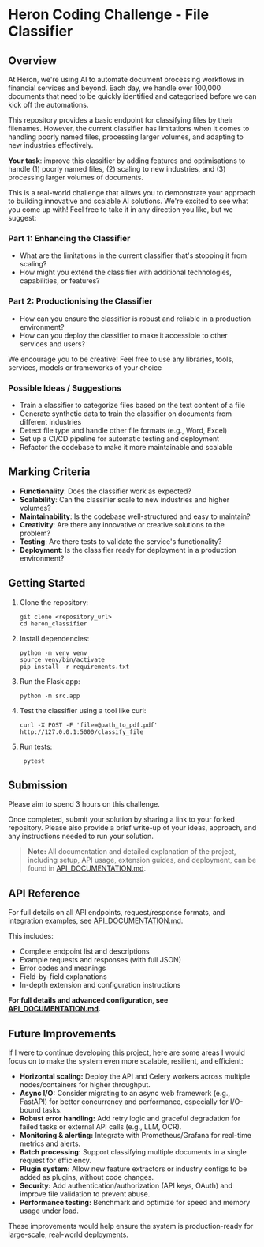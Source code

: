 # Heron Coding Challenge - File Classifier

## Overview

At Heron, we're using AI to automate document processing workflows in financial services and beyond. Each day, we handle over 100,000 documents that need to be quickly identified and categorised before we can kick off the automations.

This repository provides a basic endpoint for classifying files by their filenames. However, the current classifier has limitations when it comes to handling poorly named files, processing larger volumes, and adapting to new industries effectively.

**Your task**: improve this classifier by adding features and optimisations to handle (1) poorly named files, (2) scaling to new industries, and (3) processing larger volumes of documents.

This is a real-world challenge that allows you to demonstrate your approach to building innovative and scalable AI solutions. We're excited to see what you come up with! Feel free to take it in any direction you like, but we suggest:


### Part 1: Enhancing the Classifier

- What are the limitations in the current classifier that's stopping it from scaling?
- How might you extend the classifier with additional technologies, capabilities, or features?


### Part 2: Productionising the Classifier

- How can you ensure the classifier is robust and reliable in a production environment?
- How can you deploy the classifier to make it accessible to other services and users?

We encourage you to be creative! Feel free to use any libraries, tools, services, models or frameworks of your choice

### Possible Ideas / Suggestions
- Train a classifier to categorize files based on the text content of a file
- Generate synthetic data to train the classifier on documents from different industries
- Detect file type and handle other file formats (e.g., Word, Excel)
- Set up a CI/CD pipeline for automatic testing and deployment
- Refactor the codebase to make it more maintainable and scalable

## Marking Criteria
- **Functionality**: Does the classifier work as expected?
- **Scalability**: Can the classifier scale to new industries and higher volumes?
- **Maintainability**: Is the codebase well-structured and easy to maintain?
- **Creativity**: Are there any innovative or creative solutions to the problem?
- **Testing**: Are there tests to validate the service's functionality?
- **Deployment**: Is the classifier ready for deployment in a production environment?


## Getting Started
1. Clone the repository:
    ```shell
    git clone <repository_url>
    cd heron_classifier
    ```

2. Install dependencies:
    ```shell
    python -m venv venv
    source venv/bin/activate
    pip install -r requirements.txt
    ```

3. Run the Flask app:
    ```shell
    python -m src.app
    ```

4. Test the classifier using a tool like curl:
    ```shell
    curl -X POST -F 'file=@path_to_pdf.pdf' http://127.0.0.1:5000/classify_file
    ```

5. Run tests:
   ```shell
    pytest
    ```

## Submission

Please aim to spend 3 hours on this challenge.

Once completed, submit your solution by sharing a link to your forked repository. Please also provide a brief write-up of your ideas, approach, and any instructions needed to run your solution.

> **Note:** All documentation and detailed explanation of the project, including setup, API usage, extension guides, and deployment, can be found in [API_DOCUMENTATION.md](./API_DOCUMENTATION.md).

## API Reference

For full details on all API endpoints, request/response formats, and integration examples, see [API_DOCUMENTATION.md](./API_DOCUMENTATION.md).

This includes:
- Complete endpoint list and descriptions
- Example requests and responses (with full JSON)
- Error codes and meanings
- Field-by-field explanations
- In-depth extension and configuration instructions

**For full details and advanced configuration, see [API_DOCUMENTATION.md](./API_DOCUMENTATION.md).**

## Future Improvements

If I were to continue developing this project, here are some areas I would focus on to make the system even more scalable, resilient, and efficient:

- **Horizontal scaling:** Deploy the API and Celery workers across multiple nodes/containers for higher throughput.
- **Async I/O:** Consider migrating to an async web framework (e.g., FastAPI) for better concurrency and performance, especially for I/O-bound tasks.
- **Robust error handling:** Add retry logic and graceful degradation for failed tasks or external API calls (e.g., LLM, OCR).
- **Monitoring & alerting:** Integrate with Prometheus/Grafana for real-time metrics and alerts.
- **Batch processing:** Support classifying multiple documents in a single request for efficiency.
- **Plugin system:** Allow new feature extractors or industry configs to be added as plugins, without code changes.
- **Security:** Add authentication/authorization (API keys, OAuth) and improve file validation to prevent abuse.
- **Performance testing:** Benchmark and optimize for speed and memory usage under load.

These improvements would help ensure the system is production-ready for large-scale, real-world deployments.
